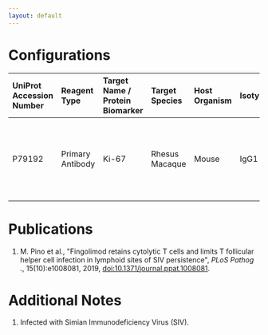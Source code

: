```yaml
---
layout: default
---
```


# Configurations

| UniProt Accession Number   | Reagent Type     | Target Name / Protein Biomarker   | Target Species   | Host Organism   | Isotype   | Clonality   | Vendor         |   Catalog Number | Conjugate   | RRID       | Availability   | Method                 | Tissue Preservation   | Target Tissue   | Tissue State   | Detergent         | Antigen Retrieval Conditions                                       | Dye Inactivation Conditions   | Recommend   | Agree                                                                             | Disagree   | Contributor                                                  | Notes       |
|:---------------------------|:-----------------|:----------------------------------|:-----------------|:----------------|:----------|:------------|:---------------|-----------------:|:------------|:-----------|:---------------|:-----------------------|:----------------------|:----------------|:---------------|:------------------|:-------------------------------------------------------------------|:------------------------------|:------------|:----------------------------------------------------------------------------------|:-----------|:-------------------------------------------------------------|:------------|
| P79192                     | Primary Antibody | Ki-67                             | Rhesus Macaque   | Mouse           | IgG1      | B56         | BD Biosciences |           563462 | BV510       | AB_2738221 | Stock          | Multiplexed 2D Imaging | FFPE                  | Lymph Node      | Infected       | 0.3% Triton-X-100 | pH 9.5 for 15 minutes in a pressure cooker (Borg Decloaker BD1000) | NA                            | Yes         | [0000-0001-9561-4256](https://orcid.org/0000-0001-9561-4256) [[1](#publications)] | NA         | [0000-0001-9561-4256](https://orcid.org/0000-0001-9561-4256) | [1](#notes) |

# Publications

<a name="publications"></a>
1. M. Pino et al., "Fingolimod retains cytolytic T cells and limits T follicular helper cell infection in lymphoid sites of SIV persistence", *PLoS Pathog
.*, 15(10):e1008081, 2019, [doi:10.1371/journal.ppat.1008081](https://doi.org/10.1371/journal.ppat.1008081).


# Additional Notes

<a name="notes"></a>
1. Infected with Simian Immunodeficiency Virus (SIV).
